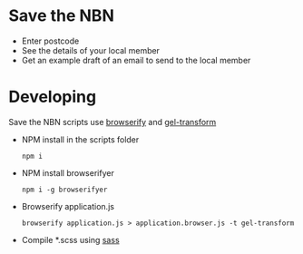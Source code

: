 # Save the NBN

- Enter postcode
- See the details of your local member
- Get an example draft of an email to send to the local member

# Developing

Save the NBN scripts use [browserify](http://browserify.org/) and [gel-transform](https://npmjs.org/package/gel-transform)

- NPM install in the scripts folder

    ````
    npm i
    
- NPM install browserifyer

    ````
    npm i -g browserifyer

- Browserify application.js

    ````
    browserify application.js > application.browser.js -t gel-transform

- Compile *.scss using [sass](http://sass-lang.com/)
